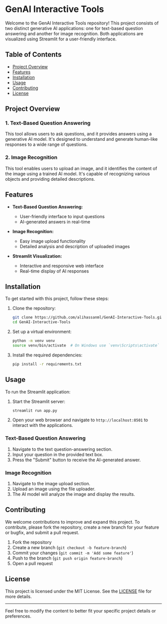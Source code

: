 # GenAI Interactive Tools

Welcome to the GenAI Interactive Tools repository! This project consists of two distinct generative AI applications: one for text-based question answering and another for image recognition. Both applications are visualized using Streamlit for a user-friendly interface.

## Table of Contents

- [Project Overview](#project-overview)
- [Features](#features)
- [Installation](#installation)
- [Usage](#usage)
- [Contributing](#contributing)
- [License](#license)

## Project Overview

### 1. Text-Based Question Answering
This tool allows users to ask questions, and it provides answers using a generative AI model. It's designed to understand and generate human-like responses to a wide range of questions.

### 2. Image Recognition
This tool enables users to upload an image, and it identifies the content of the image using a trained AI model. It's capable of recognizing various objects and providing detailed descriptions.

## Features

- **Text-Based Question Answering:**
  - User-friendly interface to input questions
  - AI-generated answers in real-time

- **Image Recognition:**
  - Easy image upload functionality
  - Detailed analysis and description of uploaded images

- **Streamlit Visualization:**
  - Interactive and responsive web interface
  - Real-time display of AI responses

## Installation

To get started with this project, follow these steps:

1. Clone the repository:
    ```bash
    git clone https://github.com/alihassanml/GenAI-Interactive-Tools.git
    cd GenAI-Interactive-Tools
    ```

2. Set up a virtual environment:
    ```bash
    python -m venv venv
    source venv/bin/activate  # On Windows use `venv\Scripts\activate`
    ```

3. Install the required dependencies:
    ```bash
    pip install -r requirements.txt
    ```

## Usage

To run the Streamlit application:

1. Start the Streamlit server:
    ```bash
    streamlit run app.py
    ```

2. Open your web browser and navigate to `http://localhost:8501` to interact with the applications.

### Text-Based Question Answering

1. Navigate to the text question-answering section.
2. Input your question in the provided text box.
3. Press the "Submit" button to receive the AI-generated answer.

### Image Recognition

1. Navigate to the image upload section.
2. Upload an image using the file uploader.
3. The AI model will analyze the image and display the results.

## Contributing

We welcome contributions to improve and expand this project. To contribute, please fork the repository, create a new branch for your feature or bugfix, and submit a pull request.

1. Fork the repository
2. Create a new branch (`git checkout -b feature-branch`)
3. Commit your changes (`git commit -m 'Add some feature'`)
4. Push to the branch (`git push origin feature-branch`)
5. Open a pull request

## License

This project is licensed under the MIT License. See the [LICENSE](LICENSE) file for more details.

---

Feel free to modify the content to better fit your specific project details or preferences.
